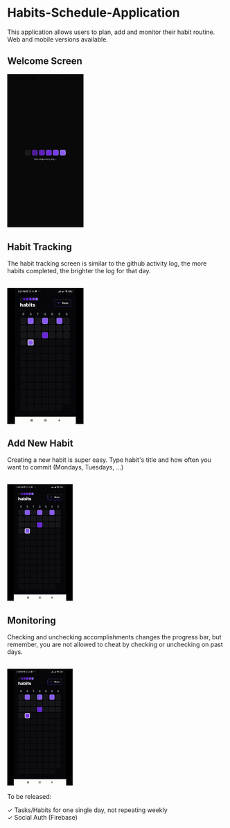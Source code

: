 # Habits-Schedule-Application <br>

This application allows users to plan, add and monitor their habit routine. Web and mobile versions available. <br>

## Welcome Screen  <br>

<img src="https://github.com/RafaeldeLimaThomaz/Habits-Schedule-Application/blob/master/readme_assets/welcome_screen.jpg "  width="35%" height="35%" />    
  
 <br>
  




## Habit Tracking <br>

The habit tracking screen is similar to the github activity log, the more habits completed, the brighter the log for that day. <br><br>

<img src="https://github.com/RafaeldeLimaThomaz/Habits-Schedule-Application/blob/master/readme_assets/01.gif "  width="35%" height="35%" />  
<br>
  


## Add New Habit <br>

Creating a new habit is super easy. Type habit's title and how often you want to commit (Mondays, Tuesdays, ...) <br><br>

<img src="https://github.com/RafaeldeLimaThomaz/Habits-Schedule-Application/blob/master/readme_assets/02.gif "  width="30%" height="30%" />
<br>
  
  


## Monitoring <br>

Checking and unchecking accomplishments changes the progress bar, but remember, you are not allowed to cheat by checking or unchecking on past days. <br><br> 

<img src="https://github.com/RafaeldeLimaThomaz/Habits-Schedule-Application/blob/master/readme_assets/03.gif "  width="30%" height="30%" />  
  
<br>
 
  
    
    


To be released: <br>

✓ Tasks/Habits for one single day, not repeating weekly  <br>
✓ Social Auth (Firebase)


